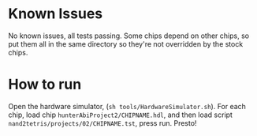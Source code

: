 # Known Issues
No known issues, all tests passing. Some chips depend on other chips, so put them all in the same directory so they're not overridden by the stock chips.

# How to run
Open the hardware simulator, (`sh tools/HardwareSimulator.sh`). For each chip, load chip `hunterAbiProject2/CHIPNAME.hdl`, and then load script `nand2tetris/projects/02/CHIPNAME.tst`, press run. Presto!
